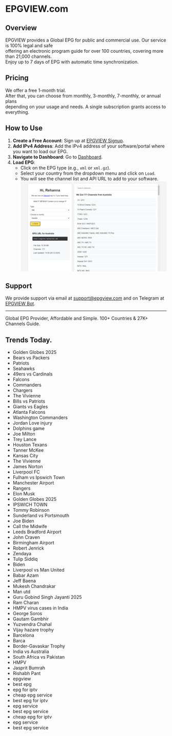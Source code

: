 # EPGVIEW.com



## Overview
EPGVIEW provides a Global EPG for public and commercial use. Our service is 100% legal and safe\
offering an electronic program guide for over 100 countries, covering more than 21,000 channels.\
Enjoy up to 7 days of EPG with automatic time synchronization.

## Pricing
We offer a free 1-month trial. \
After that, you can choose from monthly, 3-monthly, 7-monthly, or annual plans \
depending on your usage and needs. A single subscription grants access to everything.

## How to Use
1. **Create a Free Account**: Sign up at [EPGVIEW Signup](https://epgview.com/signup.php).
2. **Add IPv4 Address**: Add the IPv4 address of your software/portal where you want to load our EPG.
3. **Navigate to Dashboard**: Go to [Dashboard](https://epgview.com/dashboard.php).
4. **Load EPG**:
   - Click on the EPG type (e.g., `xml` or `xml.gz`).
   - Select your country from the dropdown menu and click on `Load`.
   - You will see the channel list and API URL to add to your software.
![EPGVIEW](img/dashboard.png)
## Support
We provide support via email at [support@epgview.com](mailto:support@epgview.com) and on Telegram at [EPGVIEW Bot](https://t.me/epgview_bot).

---

Global EPG Provider, Affordable and Simple. 100+ Countries & 27K+ Channels Guide.

## Trends Today.

- Golden Globes 2025
- Bears vs Packers
- Patriots
- Seahawks
- 49ers vs Cardinals
- Falcons
- Commanders
- Chargers
- The Vivienne
- Bills vs Patriots
- Giants vs Eagles
- Atlanta Falcons
- Washington Commanders
- Jordan Love injury
- Dolphins game
- Joe Milton
- Trey Lance
- Houston Texans
- Tanner McKee
- Kansas City
- The Vivienne
- James Norton
- Liverpool FC
- Fulham vs Ipswich Town
- Manchester Airport
- Rangers
- Elon Musk
- Golden Globes 2025
- IPSWICH TOWN
- Tommy Robinson
- Sunderland vs Portsmouth
- Joe Biden
- Call the Midwife
- Leeds Bradford Airport
- John Craven
- Birmingham Airport
- Robert Jenrick
- Zendaya
- Tulip Siddiq
- Biden
- Liverpool vs Man United
- Babar Azam
- Jeff Baena
- Mukesh Chandrakar
- Man utd
- Guru Gobind Singh Jayanti 2025
- Ram Charan
- HMPV virus cases in India
- George Soros
- Gautam Gambhir
- Yuzvendra Chahal
- Vijay hazare trophy
- Barcelona
- Barca
- Border-Gavaskar Trophy
- India vs Australia
- South Africa vs Pakistan
- HMPV
- Jasprit Bumrah
- Rishabh Pant
- epgview
- best epg
- epg for iptv
- cheap epg service
- best epg for iptv
- epg service
- best epg service
- cheap epg for iptv
- epg service
- best epg service
